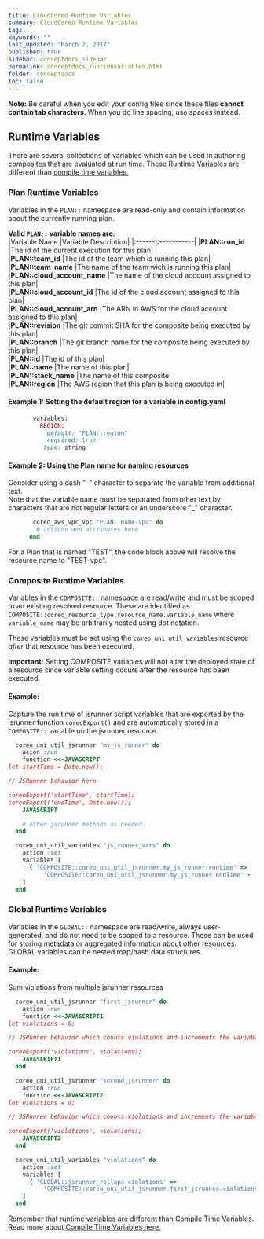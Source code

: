 ```yaml
---
title: CloudCoreo Runtime Variables
summary: CloudCoreo Runtime Variables
tags:
keywords: ""
last_updated: "March 7, 2017"
published: true
sidebar: conceptdocs_sidebar
permalink: conceptdocs_runtimevariables.html
folder: conceptdocs
toc: false
---
```


**Note:** Be careful when you edit your config files since these files **cannot contain tab characters**. When you do line spacing, use spaces instead.  

## Runtime Variables  

There are several collections of variables which can be used in authoring composites that are evaluated at run time. These Runtime Variables are different than [compile time variables.](http://kb.cloudcoreo.com/conceptdocs_variables.html)  

### Plan Runtime Variables  

Variables in the `PLAN::` namespace are read-only and contain information about the currently running plan.  

**Valid `PLAN::` variable names are:**  
|Variable Name |Variable Description|
|:------|:-----------|
|**PLAN::run_id**             |The id of the current execution for this plan|  
|**PLAN::team_id**            |The id of the team which is running this plan|  
|**PLAN::team_name**          |The name of the team wich is running this plan|  
|**PLAN::cloud_account_name** |The name of the cloud account assigned to this plan|  
|**PLAN::cloud_account_id**   |The id of the cloud account assigned to this plan|  
|**PLAN::cloud_account_arn**  |The ARN in AWS for the cloud account assigned to this plan|  
|**PLAN::revision**           |The git commit SHA for the composite being executed by this plan|  
|**PLAN::branch**             |The git branch name for the composite being executed by this plan|  
|**PLAN::id**                 |The id of this plan|  
|**PLAN::name**               |The name of this plan|  
|**PLAN::stack_name**         |The name of this composite|  
|**PLAN::region**             |The AWS region that this plan is being executed in|  

#### Example 1: Setting the default region for a variable in config.yaml  

~~~ ruby  
       variables:
         REGION:
           default: "PLAN::region"
           required: true
          type: string
~~~  

#### Example 2:  Using the Plan name for naming resources  
Consider using a dash "-" character to separate the variable from additional text.  
Note that the variable name must be separated from other text by characters that are not regular letters or an underscore "_" character.

~~~ ruby  
       coreo_aws_vpc_vpc "PLAN::name-vpc" do
        # actions and attributes here
      end
~~~  

For a Plan that is named "TEST", the code block above will resolve the resource name to "TEST-vpc".  


### Composite Runtime Variables  

Variables in the `COMPOSITE::` namespace are read/write and must be scoped to an existing resolved resource. These are identified as `COMPOSITE::coreo_resource_type.resource_name.variable_name` where `variable_name` may be arbitrarily nested using dot notation.  

These variables must be set using the `coreo_uni_util_variables` resource _after_ that resource has been executed.

**Important:** Setting COMPOSITE variables will not alter the deployed state of a resource since variable setting occurs after the resource has been executed.

#### Example:
Capture the run time of jsrunner script variables that are exported by the jsrunner function `coreoExport()` and are automatically stored in a `COMPOSITE::` variable on the jsrunner resource.  

~~~ ruby  
  coreo_uni_util_jsrunner "my_js_runner" do
    acion :run
    function <<-JAVASCRIPT
let startTime = Date.now();

// JSRunner behavior here

coreoExport('startTime', startTime);
coreoExport('endTime', Date.now());
    JAVASCRIPT

    # other jsrunner methods as needed
  end

  coreo_uni_util_variables "js_runner_vars" do
    action :set
    variables [
      { 'COMPOSITE::coreo_uni_util_jsrunner.my_js_runner.runtime' =>
          'COMPOSITE::coreo_uni_util_jsrunner.my_js_runner.endTime' - 'COMPOSITE::coreo_uni_util_jsrunner.my_js_runner.startTime' }
    ]
  end
~~~  

### Global Runtime Variables  

Variables in the `GLOBAL::` namespace are read/write, always user-generated, and do not need to be scoped to a resource. These can be used for storing metadata or aggregated information about other resources. GLOBAL variables can be nested map/hash data structures.  

#### Example:
Sum violations from multiple jsrunner resources  

~~~ ruby  
  coreo_uni_util_jsrunner "first_jsrunner" do
    action :run
    function <<-JAVASCRIPT1
let violations = 0;

// JSRunner behavior which counts violations and increments the variable

coreoExport('violations', violations);
    JAVASCRIPT1
  end

  coreo_uni_util_jsrunner "second_jsrunner" do
    action :run
    function <<-JAVASCRIPT2
let violations = 0;

// JSRunner behavior which counts violations and increments the variable

coreoExport('violations', violations);
    JAVASCRIPT2
  end

  coreo_uni_util_variables "violations" do
    action :set
    variables [
      { 'GLOBAL::jsrunner_rollups.violations' =>
          'COMPOSITE::coreo_uni_util_jsrunner.first_jsrunner.violations' + 'COMPOSITE::coreo_uni_util_jsrunner.second_jsrunner.violations' }
    ]
  end
~~~  

Remember that runtime variables are different than Compile Time Variables. Read more about [Compile Time Variables here.](http://kb.cloudcoreo.com/conceptdocs_variables.html)  
